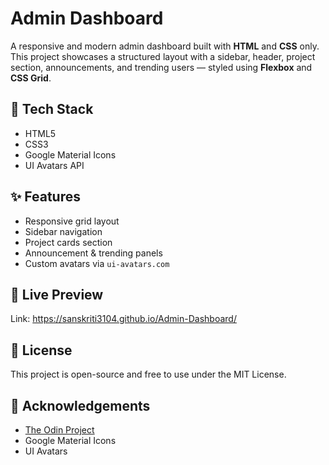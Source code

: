 # Admin Dashboard
A responsive and modern admin dashboard built with **HTML** and **CSS** only. This project showcases a structured layout with a sidebar, header, project section, announcements, and trending users — styled using **Flexbox** and **CSS Grid**.

## 🔧 Tech Stack
- HTML5
- CSS3
- Google Material Icons
- UI Avatars API

## ✨ Features
- Responsive grid layout
- Sidebar navigation
- Project cards section
- Announcement & trending panels
- Custom avatars via `ui-avatars.com`

## 📸 Live Preview

Link: https://sanskriti3104.github.io/Admin-Dashboard/

## 📄 License
This project is open-source and free to use under the MIT License.

## 🙌 Acknowledgements
- [The Odin Project](https://www.theodinproject.com/) 
- Google Material Icons
- UI Avatars

